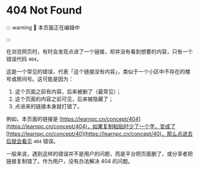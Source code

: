 # 404 Not Found

::: warning :construction: 本页面正在编辑中

:::

在浏览网页时，有时会发现点进了一个链接，却并没有看到想要的内容，只有一个错误代码 `404`。

这是一个常见的错误，代表「这个链接没有内容」，类似于一个小区中不存在的楼号或房间号。这可能是因为：

1. 这个页面之前有内容，后来被删了（最常见）；
2. 这个页面的内容之前可见，后来被隐藏了；
3. 点进来的链接本身就打错了。

例如，本页面的链接是 [https://learnpc.cn/concept/404](https://learnpc.cn/concept/404)，如果复制粘贴时少了一个字，变成了[https://learnpc.cn/concept/40](https://learnpc.cn/concept/40)，那么点进去后就会看见 `404` 错误。

一般来说，遇到这样的错误并不是用户的问题，而是平台把页面删了，或分享者把链接复制错了。作为用户，没有办法解决 404 的问题。
